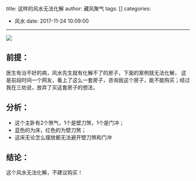 title: 这样的风水无法化解
author: 藏风聚气
tags: []
categories:
  - 风水
date: 2017-11-24 10:09:00
---
![](http://fs-image.pull.net.cn/17-11-24/77672679.jpg!800)


前提：
--------
医生有治不好的病，风水先生就有化解不了的房子，下面的案例就无法化解，
这是前段时间一个网友，看上了这么一套房子，咨询我这个房子，能不能购买；经过我在三劝说，放弃了买这套房子的想法，

分析：
--------
- 这个主卧有2个煞气，1个是壁刀煞，1个是门冲；
- 蓝色的为床，红色的为壁刀煞；
- 这床无论怎么摆放都无法避开壁刀煞和门冲


结论：
--------
这个风水无法化解，不建议购买！
